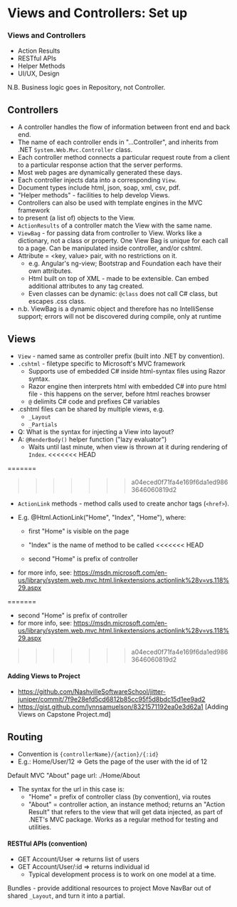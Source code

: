 # Views and Controllers: Set up

### Views and Controllers
*	Action Results
*	RESTful APIs
*	Helper Methods
*	UI/UX, Design

N.B. Business logic goes in Repository, not Controller.

## Controllers
* A controller handles the flow of information between front end and back end.
* The name of each controller ends in "...Controller", and inherits from .NET `System.Web.Mvc.Controller` class.
* Each controller method connects a particular request route from a client to a particular response action that the server performs.
 * Most web pages are dynamically generated these days.
* Each controller injects data into a corresponding `View`.
 * Document types include html, json, soap, xml, csv, pdf.
* "Helper methods" - facilities to help develop Views.
* Controllers can also be used with template engines in the MVC framework
 * to present (a list of) objects to the View.
* `ActionResults` of a controller match the View with the same name.
* `ViewBag` - for passing data from controller to View.  Works like a dictionary, not a class or property.  One View Bag is unique for each call to a page.  Can be manipulated inside controller, and/or cshtml.
 * Attribute = <key, value> pair, with no restrictions on it.
   * e.g. Angular's ng-view; Bootstrap and Foundation each have their own attributes.
   * Html built on top of XML - made to be extensible. Can embed additional attributes to any tag created.
   * Even classes can be dynamic: `@class` does not call C# class, but escapes .css class.
 * n.b. ViewBag is a dynamic object and therefore has no IntelliSense support; errors will not be discovered during compile, only at runtime

## Views
* `View` - named same as controller prefix (built into .NET by convention).
* `.cshtml` - filetype specific to Microsoft's MVC framework
  * Supports use of embedded C# inside html-syntax files using Razor syntax.
  * Razor engine then interprets html with embedded C# into pure html file - this happens on the server, before html reaches browser
  * `@` delimits C# code and prefixes C# variables
 * .cshtml files can be shared by multiple views, e.g.
   * `_Layout`
   * `_Partials`
* Q: What is the syntax for injecting a View into layout?
* A: `@RenderBody()` helper function ("lazy evaluator")
    * Waits until last minute, when view is thrown at it during rendering of `Index`.
<<<<<<< HEAD

=======
>>>>>>> a04eced0f71fa4e169f6da1ed9863646060819d2
* `ActionLink` methods - method calls used to create anchor tags (`<href>`).
 * E.g.
@Html.ActionLink("Home", "Index", "Home"), where:
   *	first "Home" is visible on the page
   *	"Index" is the name of method to be called
<<<<<<< HEAD

   *	second "Home" is prefix of controller

* for more info, see: https://msdn.microsoft.com/en-us/library/system.web.mvc.html.linkextensions.actionlink%28v=vs.118%29.aspx

=======
   *	second "Home" is prefix of controller
* for more info, see: https://msdn.microsoft.com/en-us/library/system.web.mvc.html.linkextensions.actionlink%28v=vs.118%29.aspx

>>>>>>> a04eced0f71fa4e169f6da1ed9863646060819d2
#### Adding Views to Project
* https://github.com/NashvilleSoftwareSchool/jitter-juniper/commit/7f9e28efd5cd6812b85cc95f5d8bdc15d1ee9ad2
* https://gist.github.com/lynnsamuelson/8321571192ea0e3d62a1    [Adding Views on Capstone Project.md]

## Routing
* Convention is `{controllerName}/{action}/{:id}`
* E.g.: Home/User/12   =>   Gets the page of the user with the id of 12

Default MVC "About" page url:  ./Home/About
* The syntax for the url in this case is:
  *	"Home" = prefix of controller class (by convention), via routes
  *	"About" = controller action, an instance method; returns an "Action Result" that refers to the view that will get data injected, as part of .NET's MVC package.  Works as a regular method for testing and utilities.

#### RESTful APIs (convention)
* GET Account/User   => returns list of users
* GET Account/User/:id => returns individual id
  * Typical development process is to work on one model at a time.

Bundles - provide additional resources to project
Move NavBar out of shared `_Layout`, and turn it into a partial.
